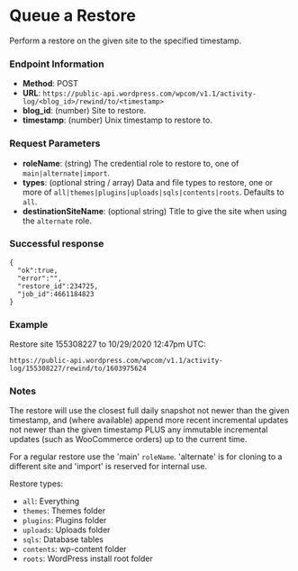 # Queue a Restore

Perform a restore on the given site to the specified timestamp.

### Endpoint Information

- __Method__: POST
- __URL__: `https://public-api.wordpress.com/wpcom/v1.1/activity-log/<blog_id>/rewind/to/<timestamp>`
- __blog_id__: (number) Site to restore.
- __timestamp__: (number) Unix timestamp to restore to.

### Request Parameters

- __roleName__: (string) The credential role to restore to, one of `main|alternate|import`.
- __types__: (optional string / array) Data and file types to restore, one or more of `all|themes|plugins|uploads|sqls|contents|roots`. Defaults to `all`.
- __destinationSiteName__: (optional string) Title to give the site when using the `alternate` role.

### Successful response

```
{
  "ok":true,
  "error":"",
  "restore_id":234725,
  "job_id":4661184823
}
```

### Example

Restore site 155308227 to 10/29/2020 12:47pm UTC:

`https://public-api.wordpress.com/wpcom/v1.1/activity-log/155308227/rewind/to/1603975624`

### Notes

The restore will use the closest full daily snapshot not newer than the given timestamp, and (where available) append more recent incremental updates not newer than the given timestamp PLUS any immutable incremental updates (such as WooCommerce orders) up to the current time.

For a regular restore use the 'main' `roleName`. 'alternate' is for cloning to a different site and 'import' is reserved for internal use.

Restore types:
- `all`: Everything
- `themes`: Themes folder
- `plugins`: Plugins folder
- `uploads`: Uploads folder
- `sqls`: Database tables
- `contents`: wp-content folder
- `roots`: WordPress install root folder

